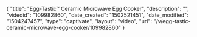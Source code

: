 {
    "title": "Egg-Tastic&trade; Ceramic Microwave Egg Cooker",
    "description": "",
    "videoid": "109982860",
    "date_created": "1502521451",
    "date_modified": "1504247457",
    "type": "captivate",
    "layout": "video",
    "url": "\/v\/egg-tastic-ceramic-microwave-egg-cooker\/109982860"
}